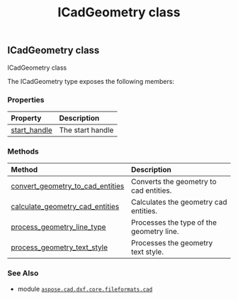 ﻿---
title: ICadGeometry class
second_title: Aspose.CAD for Python via .NET API References
description: 
type: docs
weight: 10
url: /aspose.cad.dxf.core.fileformats.cad/icadgeometry/
is_root: false
---

## ICadGeometry class

ICadGeometry class



The ICadGeometry type exposes the following members:

### Properties
| Property | Description |
| :- | :- |
| [start_handle](/cad/python-net/aspose.cad.dxf.core.fileformats.cad/icadgeometry/start_handle) | The start handle |


### Methods
| Method | Description |
| :- | :- |
| [convert_geometry_to_cad_entities](/cad/python-net/aspose.cad.dxf.core.fileformats.cad/icadgeometry/convert_geometry_to_cad_entities/#) | Converts the geometry to cad entities. |
| [calculate_geometry_cad_entities](/cad/python-net/aspose.cad.dxf.core.fileformats.cad/icadgeometry/calculate_geometry_cad_entities/#) | Calculates the geometry cad entities. |
| [process_geometry_line_type](/cad/python-net/aspose.cad.dxf.core.fileformats.cad/icadgeometry/process_geometry_line_type/#aspose.cad.fileformats.cad.CadLineTypesDictionary) | Processes the type of the geometry line. |
| [process_geometry_text_style](/cad/python-net/aspose.cad.dxf.core.fileformats.cad/icadgeometry/process_geometry_text_style/#aspose.cad.fileformats.cad.CadStylesList) | Processes the geometry text style. |



### See Also
* module [`aspose.cad.dxf.core.fileformats.cad`](..)
